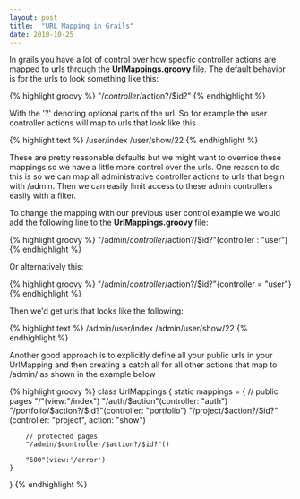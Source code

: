 ```yaml
---
layout: post
title:  "URL Mapping in Grails"
date: 2010-10-25
---
```


In grails you have a lot of control over how specfic controller actions are mapped to urls through the <strong>UrlMappings.groovy</strong> file. The default behavior is for the urls to look something like this:

{% highlight groovy %}
"/$controller/$action?/$id?"
{% endhighlight %}

With the '?' denoting optional parts of the url. So for example the user controller actions will map to urls that look like this

{% highlight text %}
/user/index
/user/show/22
{% endhighlight %}

These are pretty reasonable defaults but we might want to override these mappings so we have a little more control over the urls. One reason to do this is so we can map all administrative controller actions to urls that begin with /admin. Then we can easily limit access to these admin controllers easily with a filter.

To change the mapping with our previous user control example we would add the following line to the <strong>UrlMappings.groovy</strong> file:

{% highlight groovy %}
"/admin/$controller/$action?/$id?"(controller : "user")
{% endhighlight %}

Or alternatively this:

{% highlight groovy %}
"/admin/$controller/$action?/$id?"{controller = "user"}
{% endhighlight %}

Then we'd get urls that looks like the following:

{% highlight text %}
/admin/user/index
/admin/user/show/22
{% endhighlight %}

Another good approach is to explicitly define all your public urls in your UrlMapping and then creating a catch all for all other actions that map to /admin/ as shown in the example below

{% highlight groovy %}
class UrlMappings {
	static mappings = {
		// public pages
		"/"(view:"/index")
		"/auth/$action"(controller: "auth")
		"/portfolio/$action?/$id?"(controller: "portfolio")
		"/project/$action?/$id?"(controller: "project", action: "show")

		// protected pages
		"/admin/$controller/$action?/$id?"()

		"500"(view:'/error')
	}
}
{% endhighlight %}
